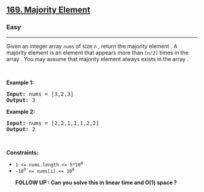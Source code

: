 <h2><a href="https://leetcode.com/problems/majority-element/">169. Majority Element</a></h2><h3>Easy</h3><hr><div><p>Given an integer array <code>nums</code> of size <code>n</code> , return the majority element .
  A majority element is an element that appears more than <code>[n/2]</code> times in the array . You may assume that majority element always exists in the array .
<p>&nbsp;</p>
<p><strong>Example 1:</strong></p>

<pre><strong>Input:</strong> nums = [3,2,3]
<strong>Output:</strong> 3
</pre>

<p><strong>Example 2:</strong></p>

<pre><strong>Input:</strong> nums = [2,2,1,1,1,2,2]
<strong>Output:</strong> 2
</pre>

<p>&nbsp;</p>
<p><strong>Constraints:</strong></p>

<ul>
  <li><code>1 <= nums.length <= 5*10<sup>4</sup></code></li>
  <li><code>-10<sup>9</sup> <= nums[i] <= 10<sup>9</sup></code></li>
  
  <strong>FOLLOW UP :</code> Can you solve this in linear time and O(1) space ?
</ul>
</div>

